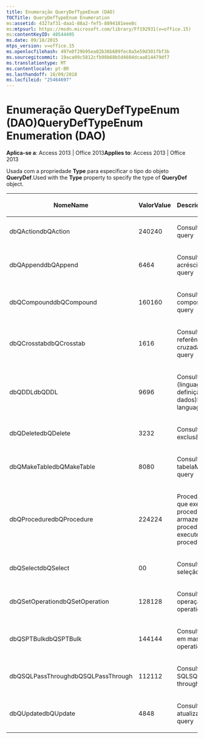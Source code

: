 ```yaml
---
title: Enumeração QueryDefTypeEnum (DAO)
TOCTitle: QueryDefTypeEnum Enumeration
ms:assetid: 4327af31-daa1-88a2-fef5-8894181eee8c
ms:mtpsurl: https://msdn.microsoft.com/library/Ff192931(v=office.15)
ms:contentKeyID: 48544495
ms.date: 09/18/2015
mtps_version: v=office.15
ms.openlocfilehash: 497e0f29b95ea82b36b609fec8a5e59d301fbf3b
ms.sourcegitcommit: 19aca09c5812cfb98b68b5d4604dcaa814479df7
ms.translationtype: MT
ms.contentlocale: pt-BR
ms.lasthandoff: 10/09/2018
ms.locfileid: "25464697"
---
```

# <a name="querydeftypeenum-enumeration-dao"></a><span data-ttu-id="360d1-102">Enumeração QueryDefTypeEnum (DAO)</span><span class="sxs-lookup"><span data-stu-id="360d1-102">QueryDefTypeEnum Enumeration (DAO)</span></span>


<span data-ttu-id="360d1-103">**Aplica-se a**: Access 2013 | Office 2013</span><span class="sxs-lookup"><span data-stu-id="360d1-103">**Applies to**: Access 2013 | Office 2013</span></span>

<span data-ttu-id="360d1-104">Usada com a propriedade **Type** para especificar o tipo do objeto **QueryDef**.</span><span class="sxs-lookup"><span data-stu-id="360d1-104">Used with the **Type** property to specify the type of **QueryDef** object.</span></span>

<table>
<colgroup>
<col style="width: 33%" />
<col style="width: 33%" />
<col style="width: 33%" />
</colgroup>
<thead>
<tr class="header">
<th><p><span data-ttu-id="360d1-105">Nome</span><span class="sxs-lookup"><span data-stu-id="360d1-105">Name</span></span></p></th>
<th><p><span data-ttu-id="360d1-106">Valor</span><span class="sxs-lookup"><span data-stu-id="360d1-106">Value</span></span></p></th>
<th><p><span data-ttu-id="360d1-107">Descrição</span><span class="sxs-lookup"><span data-stu-id="360d1-107">Description</span></span></p></th>
</tr>
</thead>
<tbody>
<tr class="odd">
<td><p><span data-ttu-id="360d1-108">dbQAction</span><span class="sxs-lookup"><span data-stu-id="360d1-108">dbQAction</span></span></p></td>
<td><p><span data-ttu-id="360d1-109">240</span><span class="sxs-lookup"><span data-stu-id="360d1-109">240</span></span></p></td>
<td><p><span data-ttu-id="360d1-110">Consulta ação</span><span class="sxs-lookup"><span data-stu-id="360d1-110">Action query</span></span></p></td>
</tr>
<tr class="even">
<td><p><span data-ttu-id="360d1-111">dbQAppend</span><span class="sxs-lookup"><span data-stu-id="360d1-111">dbQAppend</span></span></p></td>
<td><p><span data-ttu-id="360d1-112">64</span><span class="sxs-lookup"><span data-stu-id="360d1-112">64</span></span></p></td>
<td><p><span data-ttu-id="360d1-113">Consulta acréscimo</span><span class="sxs-lookup"><span data-stu-id="360d1-113">Append query</span></span></p></td>
</tr>
<tr class="odd">
<td><p><span data-ttu-id="360d1-114">dbQCompound</span><span class="sxs-lookup"><span data-stu-id="360d1-114">dbQCompound</span></span></p></td>
<td><p><span data-ttu-id="360d1-115">160</span><span class="sxs-lookup"><span data-stu-id="360d1-115">160</span></span></p></td>
<td><p><span data-ttu-id="360d1-116">Consulta composta</span><span class="sxs-lookup"><span data-stu-id="360d1-116">Compound query</span></span></p></td>
</tr>
<tr class="even">
<td><p><span data-ttu-id="360d1-117">dbQCrosstab</span><span class="sxs-lookup"><span data-stu-id="360d1-117">dbQCrosstab</span></span></p></td>
<td><p><span data-ttu-id="360d1-118">16</span><span class="sxs-lookup"><span data-stu-id="360d1-118">16</span></span></p></td>
<td><p><span data-ttu-id="360d1-119">Consulta de tabela de referência cruzada</span><span class="sxs-lookup"><span data-stu-id="360d1-119">Crosstab query</span></span></p></td>
</tr>
<tr class="odd">
<td><p><span data-ttu-id="360d1-120">dbQDDL</span><span class="sxs-lookup"><span data-stu-id="360d1-120">dbQDDL</span></span></p></td>
<td><p><span data-ttu-id="360d1-121">96</span><span class="sxs-lookup"><span data-stu-id="360d1-121">96</span></span></p></td>
<td><p><span data-ttu-id="360d1-122">Consulta DDL (linguagem de definição de dados)</span><span class="sxs-lookup"><span data-stu-id="360d1-122">Data-definition language (DDL) query</span></span></p></td>
</tr>
<tr class="even">
<td><p><span data-ttu-id="360d1-123">dbQDelete</span><span class="sxs-lookup"><span data-stu-id="360d1-123">dbQDelete</span></span></p></td>
<td><p><span data-ttu-id="360d1-124">32</span><span class="sxs-lookup"><span data-stu-id="360d1-124">32</span></span></p></td>
<td><p><span data-ttu-id="360d1-125">Consulta exclusão</span><span class="sxs-lookup"><span data-stu-id="360d1-125">Delete query</span></span></p></td>
</tr>
<tr class="odd">
<td><p><span data-ttu-id="360d1-126">dbQMakeTable</span><span class="sxs-lookup"><span data-stu-id="360d1-126">dbQMakeTable</span></span></p></td>
<td><p><span data-ttu-id="360d1-127">80</span><span class="sxs-lookup"><span data-stu-id="360d1-127">80</span></span></p></td>
<td><p><span data-ttu-id="360d1-128">Consulta criar tabela</span><span class="sxs-lookup"><span data-stu-id="360d1-128">Make-table query</span></span></p></td>
</tr>
<tr class="even">
<td><p><span data-ttu-id="360d1-129">dbQProcedure</span><span class="sxs-lookup"><span data-stu-id="360d1-129">dbQProcedure</span></span></p></td>
<td><p><span data-ttu-id="360d1-130">224</span><span class="sxs-lookup"><span data-stu-id="360d1-130">224</span></span></p></td>
<td><p><span data-ttu-id="360d1-131">Procedimento SQL que executa um procedimento armazenado</span><span class="sxs-lookup"><span data-stu-id="360d1-131">SQL procedure that executes a stored procedure</span></span></p></td>
</tr>
<tr class="odd">
<td><p><span data-ttu-id="360d1-132">dbQSelect</span><span class="sxs-lookup"><span data-stu-id="360d1-132">dbQSelect</span></span></p></td>
<td><p><span data-ttu-id="360d1-133">0</span><span class="sxs-lookup"><span data-stu-id="360d1-133">0</span></span></p></td>
<td><p><span data-ttu-id="360d1-134">Consulta seleção</span><span class="sxs-lookup"><span data-stu-id="360d1-134">Select query</span></span></p></td>
</tr>
<tr class="even">
<td><p><span data-ttu-id="360d1-135">dbQSetOperation</span><span class="sxs-lookup"><span data-stu-id="360d1-135">dbQSetOperation</span></span></p></td>
<td><p><span data-ttu-id="360d1-136">128</span><span class="sxs-lookup"><span data-stu-id="360d1-136">128</span></span></p></td>
<td><p><span data-ttu-id="360d1-137">Consulta definir operação</span><span class="sxs-lookup"><span data-stu-id="360d1-137">Set operation query</span></span></p></td>
</tr>
<tr class="odd">
<td><p><span data-ttu-id="360d1-138">dbQSPTBulk</span><span class="sxs-lookup"><span data-stu-id="360d1-138">dbQSPTBulk</span></span></p></td>
<td><p><span data-ttu-id="360d1-139">144</span><span class="sxs-lookup"><span data-stu-id="360d1-139">144</span></span></p></td>
<td><p><span data-ttu-id="360d1-140">Consulta operação em massa</span><span class="sxs-lookup"><span data-stu-id="360d1-140">Bulk operation query</span></span></p></td>
</tr>
<tr class="even">
<td><p><span data-ttu-id="360d1-141">dbQSQLPassThrough</span><span class="sxs-lookup"><span data-stu-id="360d1-141">dbQSQLPassThrough</span></span></p></td>
<td><p><span data-ttu-id="360d1-142">112</span><span class="sxs-lookup"><span data-stu-id="360d1-142">112</span></span></p></td>
<td><p><span data-ttu-id="360d1-143">Consulta passagem SQL</span><span class="sxs-lookup"><span data-stu-id="360d1-143">SQL pass-through query</span></span></p></td>
</tr>
<tr class="odd">
<td><p><span data-ttu-id="360d1-144">dbQUpdate</span><span class="sxs-lookup"><span data-stu-id="360d1-144">dbQUpdate</span></span></p></td>
<td><p><span data-ttu-id="360d1-145">48</span><span class="sxs-lookup"><span data-stu-id="360d1-145">48</span></span></p></td>
<td><p><span data-ttu-id="360d1-146">Consulta atualização</span><span class="sxs-lookup"><span data-stu-id="360d1-146">Update query</span></span></p></td>
</tr>
</tbody>
</table>

